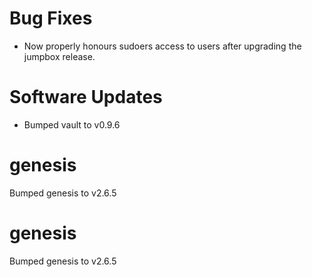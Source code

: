 # Bug Fixes

* Now properly honours sudoers access to users after upgrading the jumpbox
  release.

# Software Updates

* Bumped vault to v0.9.6

# genesis
Bumped genesis to v2.6.5

# genesis
Bumped genesis to v2.6.5
